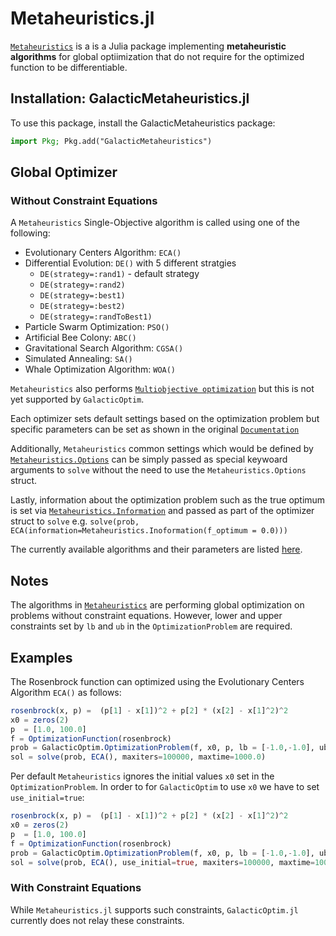 # Metaheuristics.jl
[`Metaheuristics`](https://github.com/jmejia8/Metaheuristics.jl) is a is a Julia package implementing **metaheuristic algorithms** for global optiimization that do not require for the optimized function to be differentiable.

## Installation: GalacticMetaheuristics.jl

To use this package, install the GalacticMetaheuristics package:

```julia
import Pkg; Pkg.add("GalacticMetaheuristics")
```

## Global Optimizer
### Without Constraint Equations

A `Metaheuristics` Single-Objective algorithm is called using one of the following:

* Evolutionary Centers Algorithm: `ECA()`
* Differential Evolution: `DE()` with 5 different stratgies
  - `DE(strategy=:rand1)` - default strategy
  - `DE(strategy=:rand2)`
  - `DE(strategy=:best1)`
  - `DE(strategy=:best2)`
  - `DE(strategy=:randToBest1)`
* Particle Swarm Optimization: `PSO()`
* Artificial Bee Colony: `ABC()`
* Gravitational Search Algorithm: `CGSA()`
* Simulated Annealing: `SA()`
* Whale Optimization Algorithm: `WOA()`

`Metaheuristics` also performs [`Multiobjective optimization`](https://jmejia8.github.io/Metaheuristics.jl/stable/examples/#Multiobjective-Optimization) but this is not yet supported by `GalacticOptim`.

Each optimizer sets default settings based on the optimization problem but specific parameters can be set as shown in the original [`Documentation`](https://jmejia8.github.io/Metaheuristics.jl/stable/algorithms/) 

Additionally, `Metaheuristics` common settings which would be defined by [`Metaheuristics.Options`](https://jmejia8.github.io/Metaheuristics.jl/stable/api/#Metaheuristics.Options) can be simply passed as special keywoard arguments to `solve` without the need to use the `Metaheuristics.Options` struct.

Lastly, information about the optimization problem such as the true optimum is set via [`Metaheuristics.Information`](https://jmejia8.github.io/Metaheuristics.jl/stable/api/#Metaheuristics.Information) and passed as part of the optimizer struct to `solve` e.g. `solve(prob, ECA(information=Metaheuristics.Inoformation(f_optimum = 0.0)))`



The currently available algorithms and their parameters are listed [here](https://jmejia8.github.io/Metaheuristics.jl/stable/algorithms/).

## Notes

The algorithms in [`Metaheuristics`](https://github.com/jmejia8/Metaheuristics.jl) are performing global optimization on problems without
constraint equations. However, lower and upper constraints set by `lb` and `ub` in the `OptimizationProblem` are required.

## Examples

The Rosenbrock function can optimized using the Evolutionary Centers Algorithm `ECA()` as follows:

```julia
rosenbrock(x, p) =  (p[1] - x[1])^2 + p[2] * (x[2] - x[1]^2)^2
x0 = zeros(2)
p  = [1.0, 100.0]
f = OptimizationFunction(rosenbrock)
prob = GalacticOptim.OptimizationProblem(f, x0, p, lb = [-1.0,-1.0], ub = [1.0,1.0])
sol = solve(prob, ECA(), maxiters=100000, maxtime=1000.0)
```

Per default `Metaheuristics` ignores the initial values `x0` set in the `OptimizationProblem`. In order to for `GalacticOptim` to use `x0` we have to set `use_initial=true`:

```julia
rosenbrock(x, p) =  (p[1] - x[1])^2 + p[2] * (x[2] - x[1]^2)^2
x0 = zeros(2)
p  = [1.0, 100.0]
f = OptimizationFunction(rosenbrock)
prob = GalacticOptim.OptimizationProblem(f, x0, p, lb = [-1.0,-1.0], ub = [1.0,1.0])
sol = solve(prob, ECA(), use_initial=true, maxiters=100000, maxtime=1000.0)
```




### With Constraint Equations

While `Metaheuristics.jl` supports such constraints, `GalacticOptim.jl` currently does not relay these constraints.




